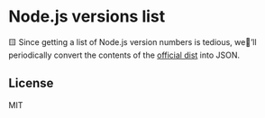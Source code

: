# Node.js versions list

🟨 Since getting a list of Node.js version numbers is tedious,
we’ll periodically convert the contents of the
[official dist](https://nodejs.org/dist) into JSON.

## License

MIT
